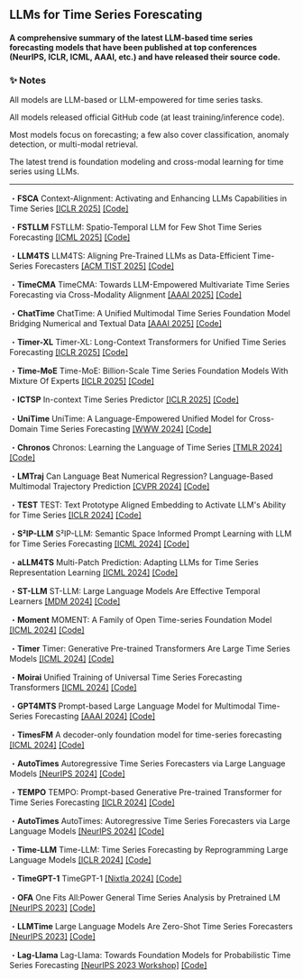 ## LLMs for Time Series Forescating

#### A comprehensive summary of the latest LLM-based time series forecasting models that have been published at top conferences (NeurIPS, ICLR, ICML, AAAI, etc.) and have released their source code.

### ✨ Notes
All models are LLM-based or LLM-empowered for time series tasks.

All models released official GitHub code (at least training/inference code).

Most models focus on forecasting; a few also cover classification, anomaly detection, or multi-modal retrieval.

The latest trend is foundation modeling and cross-modal learning for time series using LLMs.

---
・**FSCA** Context-Alignment: Activating and Enhancing LLMs Capabilities in Time Series [[ICLR 2025]](https://openreview.net/pdf?id=syC2764fPc) [[Code]](https://github.com/tokaka22/ICLR25-FSCA.git)

・**FSTLLM** FSTLLM: Spatio-Temporal LLM for Few Shot Time Series Forecasting [[ICML 2025]](https://openreview.net/pdf?id=oyoiHf51es) [[Code]](https://github.com/JIANGYUE61610306/FSTLLM.git)

・**LLM4TS** LLM4TS: Aligning Pre-Trained LLMs as Data-Efficient Time-Series Forecasters [[ACM TIST 2025]](https://arxiv.org/abs/2308.08469) [[Code]](https://github.com/blacksnail789521/LLM4TS.git)

・**TimeCMA** TimeCMA: Towards LLM-Empowered Multivariate Time Series Forecasting via Cross-Modality Alignment [[AAAI 2025]](https://arxiv.org/abs/2406.01638) [[Code]](https://github.com/ChenxiLiu-HNU/TimeCMA.git)

・**ChatTime** ChatTime: A Unified Multimodal Time Series Foundation Model Bridging Numerical and Textual Data [[AAAI 2025]](https://arxiv.org/abs/2412.11376) [[Code]](https://github.com/ForestsKing/ChatTime.git)

・**Timer-XL** Timer-XL: Long-Context Transformers for Unified Time Series Forecasting [[ICLR 2025]](https://arxiv.org/abs/2410.04803) [[Code]](https://github.com/thuml/Timer-XL.git)

・**Time-MoE** Time-MoE: Billion-Scale Time Series Foundation Models With Mixture Of Experts [[ICLR 2025]](https://arxiv.org/abs/2409.16040) [[Code]](https://github.com/Time-MoE/Time-MoE.git)

・**ICTSP** In-context Time Series Predictor [[ICLR 2025]](https://arxiv.org/abs/2403.18447) [[Code]](https://github.com/LJC-FVNR/In-context-Time-Series-Predictor.git)

・**UniTime** UniTime: A Language-Empowered Unified Model for Cross-Domain Time Series Forecasting [[WWW 2024]](https://arxiv.org/abs/2310.09751) [[Code]](https://github.com/liuxu77/UniTime.git)

・**Chronos** Chronos: Learning the Language of Time Series [[TMLR 2024]](https://arxiv.org/abs/2403.07815) [[Code]](https://github.com/amazon-science/chronos-forecasting.git)

・**LMTraj** Can Language Beat Numerical Regression? Language-Based Multimodal Trajectory Prediction [[CVPR 2024]](https://arxiv.org/abs/2403.18447) [[Code]](https://github.com/InhwanBae/LMTrajectory.git)

・**TEST** TEST: Text Prototype Aligned Embedding to Activate LLM's Ability for Time Series [[ICLR 2024]](https://arxiv.org/abs/2308.08241) [[Code]](https://github.com/SCXsunchenxi/TEST.git)

・**S²IP-LLM** S²IP-LLM: Semantic Space Informed Prompt Learning with LLM for Time Series Forecasting [[ICML 2024]](https://arxiv.org/abs/2403.05798) [[Code]](https://github.com/panzijie825/S2IP-LLM.git)

・**aLLM4TS** Multi-Patch Prediction: Adapting LLMs for Time Series Representation Learning [[ICML 2024]](https://arxiv.org/abs/2402.04852) [[Code]](https://github.com/yxbian23/aLLM4TS.git)

・**ST-LLM** ST-LLM: Large Language Models Are Effective Temporal Learners [[MDM 2024]](https://arxiv.org/abs/2404.00308) [[Code]](https://github.com/ChenxiLiu-HNU/ST-LLM.git)

・**Moment** MOMENT: A Family of Open Time-series Foundation Model [[ICML 2024]](https://arxiv.org/abs/2402.03885) [[Code]](https://github.com/moment-timeseries-foundation-model/moment.git)

・**Timer** Timer: Generative Pre-trained Transformers Are Large Time Series Models [[ICML 2024]](https://arxiv.org/abs/2402.02368) [[Code]](https://github.com/moment-timeseries-foundation-model/moment.git)

・**Moirai** Unified Training of Universal Time Series Forecasting Transformers [[ICML 2024]](https://arxiv.org/abs/2402.02592) [[Code]](https://github.com/SalesforceAIResearch/uni2ts.git)

・**GPT4MTS** Prompt-based Large Language Model for Multimodal Time-Series Forecasting [[AAAI 2024]](https://ojs.aaai.org/index.php/AAAI/article/view/30383) [[Code]](https://github.com/Flora-jia-jfr/GPT4MTS-Prompt-based-Large-Language-Model-for-Multimodal-Time-series-Forecasting.git)

・**TimesFM** A decoder-only foundation model for time-series forecasting [[ICML 2024]](https://arxiv.org/abs/2310.10688) [[Code]](https://github.com/google-research/timesfm.git)

・**AutoTimes** Autoregressive Time Series Forecasters via Large Language Models [[NeurIPS 2024]](https://arxiv.org/abs/2402.02370) [[Code]](https://github.com/thuml/AutoTimes.git)

・**TEMPO** TEMPO: Prompt-based Generative Pre-trained Transformer for Time Series Forecasting [[ICLR 2024]](https://arxiv.org/abs/2310.04948) [[Code]](https://github.com/DC-research/TEMPO.git)

・**AutoTimes** AutoTimes: Autoregressive Time Series Forecasters via Large Language Models [[NeurIPS 2024]](https://arxiv.org/abs/2402.02370) [[Code]](https://github.com/thuml/AutoTimes.git)

・**Time-LLM** Time-LLM: Time Series Forecasting by Reprogramming Large Language Models [[ICLR 2024]](https://arxiv.org/abs/2310.01728) [[Code]](https://github.com/KimMeen/Time-LLM.git)

・**TimeGPT-1** TimeGPT-1 [[Nixtla 2024]](https://arxiv.org/abs/2310.03589) [[Code]](https://github.com/Nixtla/nixtla.git)

・**OFA** One Fits All:Power General Time Series Analysis by Pretrained LM [[NeurIPS 2023]](https://arxiv.org/abs/2302.11939) [[Code]](https://github.com/DAMO-DI-ML/NeurIPS2023-One-Fits-All.git)

・**LLMTime** Large Language Models Are Zero-Shot Time Series Forecasters [[NeurIPS 2023]](https://arxiv.org/abs/2310.07820) [[Code]](https://github.com/ngruver/llmtime.git)

・**Lag-Llama** Lag-Llama: Towards Foundation Models for Probabilistic Time Series Forecasting [[NeurIPS 2023 Workshop]](https://ar5iv.labs.arxiv.org/html/2310.08278) [[Code]](https://github.com/time-series-foundation-models/lag-llama.git)









